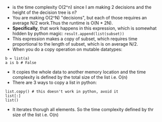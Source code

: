 * is the time complexity O(2^n) since I am making 2 decisions and the height of the decision tree is n?
​
* You are making O(2^N) "decisions", but each of those requires an average N/2 work.Thus the runtime is O(N * 2N).
​
* **Specifically**, that work happens in this expression, which is somewhat hidden by python magic: `result.append(list(subset))`
* This expression makes a copy of subset, which requires time proportional to the length of subset, which is on average N/2.
* When you do a copy operation on mutable datatypes:
```
b = list(a)
a is b # False
```
* It copies the whole data to another memory location and the time complexity is defined by the total size of the list i.e. O(n)
* There are 3 ways to copy a list in python:
```
list.copy() # this doesn't work in python, avoid it
list[:]
list()
```
* It iterates thorugh all elements. So the time complexity defined by thr size of the list i.e. O(n)